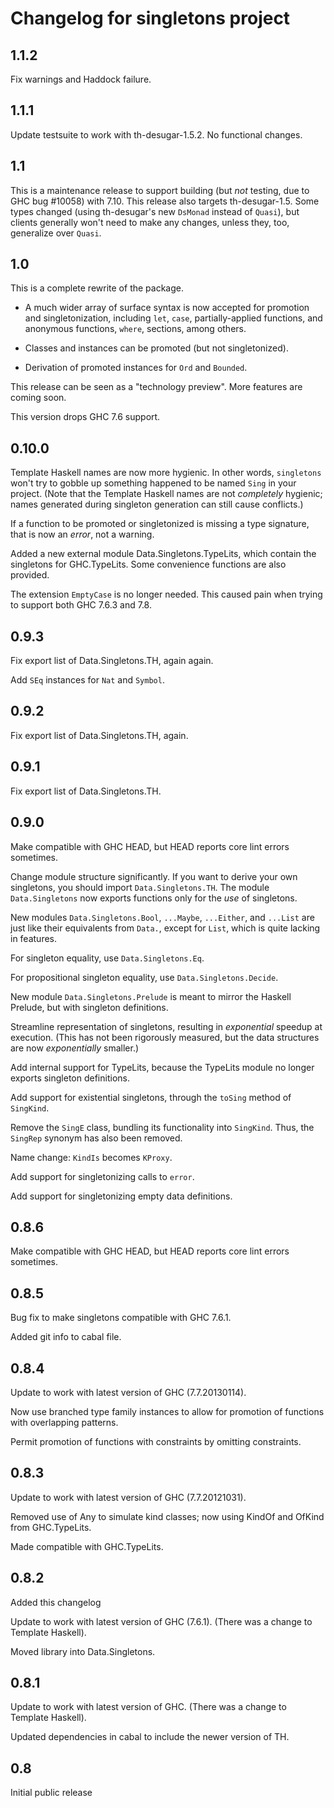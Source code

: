 Changelog for singletons project
================================

1.1.2
-----

Fix warnings and Haddock failure.

1.1.1
-----

Update testsuite to work with th-desugar-1.5.2. No functional changes.

1.1
---

This is a maintenance release to support building (but *not* testing, due to
GHC bug #10058) with 7.10. This release also targets th-desugar-1.5. Some
types changed (using th-desugar's new `DsMonad` instead of `Quasi`), but
clients generally won't need to make any changes, unless they, too, generalize
over `Quasi`.

1.0
---

This is a complete rewrite of the package.

* A much wider array of surface syntax is now accepted for promotion
and singletonization, including `let`, `case`, partially-applied functions,
and anonymous functions, `where`, sections, among others.

* Classes and instances can be promoted (but not singletonized).

* Derivation of promoted instances for `Ord` and `Bounded`.

This release can be seen as a "technology preview". More features are coming
soon.

This version drops GHC 7.6 support.

0.10.0
------

Template Haskell names are now more hygienic. In other words, `singletons`
won't try to gobble up something happened to be named `Sing` in your project.
(Note that the Template Haskell names are not *completely* hygienic; names
generated during singleton generation can still cause conflicts.)

If a function to be promoted or singletonized is missing a type signature,
that is now an *error*, not a warning.

Added a new external module Data.Singletons.TypeLits, which contain the
singletons for GHC.TypeLits. Some convenience functions are also provided.

The extension `EmptyCase` is no longer needed. This caused pain when trying
to support both GHC 7.6.3 and 7.8.

0.9.3
-----

Fix export list of Data.Singletons.TH, again again.

Add `SEq` instances for `Nat` and `Symbol`.

0.9.2
-----

Fix export list of Data.Singletons.TH, again.

0.9.1
-----

Fix export list of Data.Singletons.TH.

0.9.0
-----

Make compatible with GHC HEAD, but HEAD reports core lint errors sometimes.

Change module structure significantly. If you want to derive your own
singletons, you should import `Data.Singletons.TH`. The module
`Data.Singletons` now exports functions only for the *use* of singletons.

New modules `Data.Singletons.Bool`, `...Maybe`, `...Either`, and `...List`
are just like their equivalents from `Data.`, except for `List`, which is
quite lacking in features.

For singleton equality, use `Data.Singletons.Eq`.

For propositional singleton equality, use `Data.Singletons.Decide`.

New module `Data.Singletons.Prelude` is meant to mirror the Haskell Prelude,
but with singleton definitions.

Streamline representation of singletons, resulting in *exponential* speedup
at execution. (This has not been rigorously measured, but the data structures
are now *exponentially* smaller.)

Add internal support for TypeLits, because the TypeLits module no longer
exports singleton definitions.

Add support for existential singletons, through the `toSing` method of
`SingKind`.

Remove the `SingE` class, bundling its functionality into `SingKind`.
Thus, the `SingRep` synonym has also been removed.

Name change: `KindIs` becomes `KProxy`.

Add support for singletonizing calls to `error`.

Add support for singletonizing empty data definitions.

0.8.6
-----

Make compatible with GHC HEAD, but HEAD reports core lint errors sometimes.

0.8.5
-----

Bug fix to make singletons compatible with GHC 7.6.1.

Added git info to cabal file.

0.8.4
-----

Update to work with latest version of GHC (7.7.20130114).

Now use branched type family instances to allow for promotion of functions
with overlapping patterns.

Permit promotion of functions with constraints by omitting constraints.

0.8.3
-----

Update to work with latest version of GHC (7.7.20121031).

Removed use of Any to simulate kind classes; now using KindOf and OfKind
from GHC.TypeLits.

Made compatible with GHC.TypeLits.

0.8.2
-----

Added this changelog

Update to work with latest version of GHC (7.6.1). (There was a change to
Template Haskell).

Moved library into Data.Singletons.

0.8.1
-----

Update to work with latest version of GHC. (There was a change to
Template Haskell).

Updated dependencies in cabal to include the newer version of TH.

0.8
---

Initial public release
